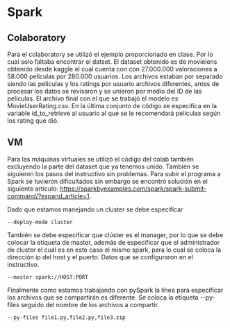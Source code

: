 # Spark
## Colaboratory
Para el colaboratory se utilizó el ejemplo proporcionado en clase. Por lo cual solo faltaba encontrar el datset. El dataset obtenido es de movielens obtenido desde kaggle el cual cuenta con con 27.000.000 valoraciones a 58.000 películas por 280.000 usuarios. Los archivos estaban por separado siendo las películas y los ratings por usuario archivos diferentes, antes de procesar los datos se revisaron y se unieron por medio del ID de las películas. El archivo final con el que se trabajó el modelo es MovieUserRating.csv. En la última conjunto de código se especifica en la variable id_to_retrieve al usuario al que se le recomendará películas según los rating que dió.

## VM
Para las máquinas virtuales se utilizó el código del colab también excluyendo la parte del dataset que ya tenemos unido. También se siguieron los pasos del instructivo sin problemas. Para subir el programa a Spark se tuvieron dificultados sin embargo se encontró solución en el siguiente artículo: https://sparkbyexamples.com/spark/spark-submit-command/?expand_article=1.

Dado que estamos manejando un cluster se debe especificar 
```
--deploy-mode cluster
```

También se debe especificar que clúster es el manager, por lo que se debe colocar la etiqueta de master, además de especificar que el administrador de cluster el cuál es en este caso el mismo spark, para lo cual se coloca la dirección ip del host y el puerto. Datos que se configuraron en el instructivo.
```
--master spark://HOST:PORT
```

Finalmente como estamos trabajando con pySpark la línea para especificar los archivos que se compartirán es diferente. Se coloca la etiqueta --py-files seguido del nombre de los archivos a compartir.
```
--py-files file1.py,file2.py,file3.zip
```
